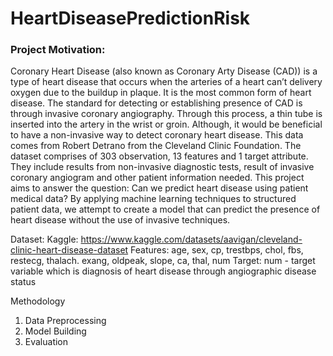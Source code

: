 # HeartDiseasePredictionRisk

### Project Motivation: 

Coronary Heart Disease (also known as Coronary Arty Disease (CAD)) is a type of heart disease that occurs when the arteries of a heart can’t delivery oxygen due to the buildup in plaque. It is the most common form of heart disease. The standard for detecting or establishing presence of CAD is through invasive coronary angiography. Through this process, a thin tube is inserted into the artery in the wrist or groin. Although, it would be beneficial to have a non-invasive way to detect coronary heart disease. 
This data comes from Robert Detrano from the Cleveland Clinic Foundation. The dataset comprises of 303 observation, 13 features and 1 target attribute.  They include results from non-invasive diagnostic tests, result of invasive coronary angiogram and other patient information needed.  This project aims to answer the question: Can we predict heart disease using patient medical data? By applying machine learning techniques to structured patient data, we attempt to create a model that can predict the presence of heart disease without the use of invasive techniques. 

Dataset: 
Kaggle: https://www.kaggle.com/datasets/aavigan/cleveland-clinic-heart-disease-dataset 
Features: age, sex, cp, trestbps, chol, fbs, restecg, thalach. exang, oldpeak, slope, ca, thal, num 
Target: num - target variable which is diagnosis of heart disease through angiographic disease status

Methodology 
1. Data Preprocessing
2. Model Building
3. Evaluation



